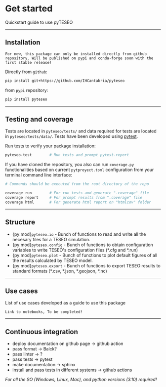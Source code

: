 # Get started
Quickstart guide to use pyTESEO

---

## Installation
```{note}
For now, this package can only be installed directly from github repository. Will be published on pypi and conda-forge soon with the first stable release!
```
Directly from `github`:
```bash
pip install git+https://github.com/IHCantabria/pyteseo
```
from `pypi` repository:
```bash
pip install pyteseo
```

---

## Testing and coverage
Tests are located in `pyteseo/tests/` and data required for tests are located in `pyteseo/tests/data/`. 
Tests have been developed using [pytest](https://docs.pytest.org/).

Run tests to verify your package installation:
```bash
pyteseo-test        # Run tests and prompt pytest-report
```

If you have cloned the repository, you also can run `coverage.py` functionalities based on current `pytproyect.toml` configuration from your terminal command line interface:
```bash
# Commands should be executed from the root directory of the repo

coverage run        # For run tests and generate ".coverage" file
coverage report     # For prompt results from ".coverage" file
coverage html       # For generate html report on "htmlcov" folder
```

---

## Structure
* {py:mod}`pyteseo.io` - Bunch of functions to read and write all the necesary files for a TESEO simulation.
* {py:mod}`pyteseo.config` - Bunch of functions to obtain configuration variables to write TESEO's configuration files (*.cfg and *.run)
* {py:mod}`pyteseo.plot` - Bunch of functions to plot default figures of all the results calculated by TESEO model.
* {py:mod}`pyteseo.export` - Bunch of functions to export TESEO results to standard formats (*.csv, *.json, *.geojson, *.nc)

---

## Use cases
List of use cases developed as a guide to use this package
```{warning}
Link to notebooks, To be completed!
```

---

## Continuous integration
* deploy documentation on github page -> github action 
* pass format -> Balck?
* pass linter -> ?
* pass tests -> pytest
* make documentation -> sphinx
* install and pass tests in different systems -> github actions

*For all the SO (Windows, Linux, Mac), and python versions (3.10) required!*
